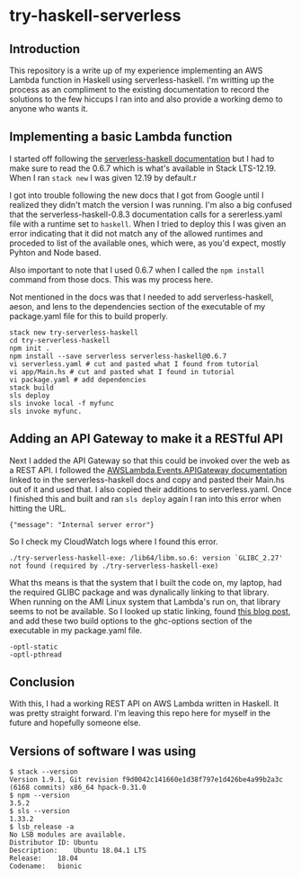 # try-haskell-serverless

Introduction
---
This repository is a write up of my experience implementing an AWS Lambda
function in Haskell using serverless-haskell. I'm writting up the process as an
compliment to the existing documentation to record the solutions to the few
hiccups I ran into and also provide a working demo to anyone who wants it.

Implementing a basic Lambda function
---
I started off following the [serverless-haskell
documentation](https://hackage.haskell.org/package/serverless-haskell-0.6.7)
but I had to make sure to read the 0.6.7 which is what's available in Stack
LTS-12.19. When I ran `stack new` I was given 12.19 by default.r

I got into trouble following the new docs that I got from Google until I
realized they didn't match the version I was running. I'm also a big confused
that the serverless-haskell-0.8.3 documentation calls for a sererless.yaml file
with a runtime set to `haskell`. When I tried to deploy this I was given an
error indicating that it did not match any of the allowed runtimes and proceded
to list of the available ones, which were, as you'd expect, mostly Pyhton and
Node based.

Also important to note that I used 0.6.7 when I called the `npm install`
command from those docs. This was my process here.

Not mentioned in the docs was that I needed to add serverless-haskell, aeson,
and lens to the dependencies section of the executable of my package.yaml file
for this to build properly.

    stack new try-serverless-haskell
    cd try-serverless-haskell
    npm init .
    npm install --save serverless serverless-haskell@0.6.7
    vi serverless.yaml # cut and pasted what I found from tutorial
    vi app/Main.hs # cut and pasted what I found in tutorial
    vi package.yaml # add dependencies
    stack build
    sls deploy
    sls invoke local -f myfunc
    sls invoke myfunc.

Adding an API Gateway to make it a RESTful API
---
Next I added the API Gateway so that this could be invoked over the web as a
REST API. I followed the [AWSLambda.Events.APIGateway
documentation](https://hackage.haskell.org/package/serverless-haskell-0.6.7/docs/AWSLambda-Events-APIGateway.html)
linked to in the serverless-haskell docs and copy and pasted their Main.hs out
of it and used that. I also copied their additions to serverless.yaml. Once I
finished this and built and ran `sls deploy` again I ran into this error when
hitting the URL.

    {"message": "Internal server error"}

So I check my CloudWatch logs where I found this error.

    ./try-serverless-haskell-exe: /lib64/libm.so.6: version `GLIBC_2.27' not found (required by ./try-serverless-haskell-exe)

What ths means is that the system that I built the code on, my laptop, had the
required GLIBC package and was dynalically linking to that library. When
running on the AMI Linux system that Lambda's run on, that library seems to not
be available. So I looked up static linking, found [this blog
post](https://ro-che.info/articles/2015-10-26-static-linking-ghc), and add
these two build options to the ghc-options section of the executable in my
package.yaml file.

    -optl-static
    -optl-pthread

Conclusion
---
With this, I had a working REST API on AWS Lambda written in Haskell. It was
pretty straight forward. I'm leaving this repo here for myself in the future
and hopefully someone else.

Versions of software I was using
---
    $ stack --version
    Version 1.9.1, Git revision f9d0042c141660e1d38f797e1d426be4a99b2a3c (6168 commits) x86_64 hpack-0.31.0
    $ npm --version
    3.5.2
    $ sls --version
    1.33.2
    $ lsb_release -a
    No LSB modules are available.
    Distributor ID:	Ubuntu
    Description:	Ubuntu 18.04.1 LTS
    Release:	18.04
    Codename:	bionic

